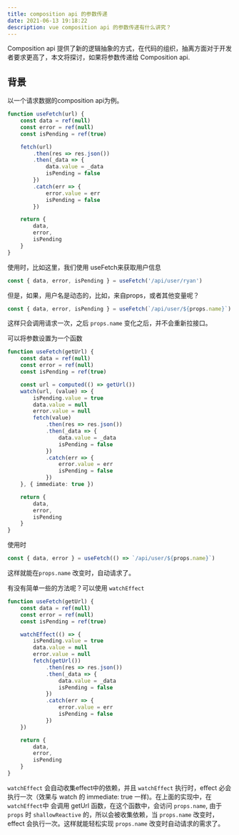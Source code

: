 ```yaml
---
title: composition api 的参数传递
date: 2021-06-13 19:18:22
description: vue composition api 的参数传递有什么讲究？
---
```


Composition api 提供了新的逻辑抽象的方式，在代码的组织，抽离方面对于开发者要求更高了，本文将探讨，如果将参数传递给 Composition api. <!-- more -->

## 背景

以一个请求数据的composition api为例。

```typescript
function useFetch(url) {
	const data = ref(null)
	const error = ref(null)
	const isPending = ref(true)

	fetch(url)
		.then(res => res.json())
		.then(_data => {
			data.value = _data
			isPending = false
		})
		.catch(err => {
			error.value = err
			isPending = false
		})

	return {
		data,
		error,
		isPending
	}
}
```

使用时，比如这里，我们使用 useFetch来获取用户信息

```typescript
const { data, error, isPending } = useFetch('/api/user/ryan')
```

但是，如果，用户名是动态的，比如，来自props，或者其他变量呢？

```typescript
const { data, error, isPending } = useFetch(`/api/user/${props.name}`)
```

这样只会调用请求一次，之后 `props.name` 变化之后，并不会重新拉接口。

可以将参数设置为一个函数

```typescript
function useFetch(getUrl) {
	const data = ref(null)
	const error = ref(null)
	const isPending = ref(true)

	const url = computed(() => getUrl())
	watch(url, (value) => {
		isPending.value = true
		data.value = null
		error.value = null
		fetch(value)
			.then(res => res.json())
			.then(_data => {
				data.value = _data
				isPending = false
			})
			.catch(err => {
				error.value = err
				isPending = false
			})
	}, { immediate: true })

	return {
		data,
		error,
		isPending
	}
}
```

使用时

```typescript
const { data, error } = useFetch(() => `/api/user/${props.name}`)
```

这样就能在`props.name` 改变时，自动请求了。

有没有简单一些的方法呢？可以使用 `watchEffect`

```typescript
function useFetch(getUrl) {
	const data = ref(null)
	const error = ref(null)
	const isPending = ref(true)

	watchEffect(() => {
		isPending.value = true
		data.value = null
		error.value = null
		fetch(getUrl())
			.then(res => res.json())
			.then(_data => {
				data.value = _data
				isPending = false
			})
			.catch(err => {
				error.value = err
				isPending = false
			})
	})

	return {
		data,
		error,
		isPending
	}
}
```

`watchEffect` 会自动收集effect中的依赖，并且 `watchEffect` 执行时，effect 必会执行一次（效果与 watch 的 immediate: true 一样)。在上面的实现中，在`watchEffect`中 会调用 getUrl 函数，在这个函数中，会访问 `props.name`, 由于 `props` 时 `shallowReactive` 的，所以会被收集依赖，当 `props.name` 改变时，effect 会执行一次。这样就能轻松实现 `props.name` 改变时自动请求的需求了。
